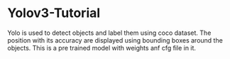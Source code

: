 # Yolov3-Tutorial
Yolo is used to detect objects and label them using coco dataset.
The position with its accuracy are displayed using bounding boxes around the objects.
This is a pre trained model with weights anf cfg file in it.
